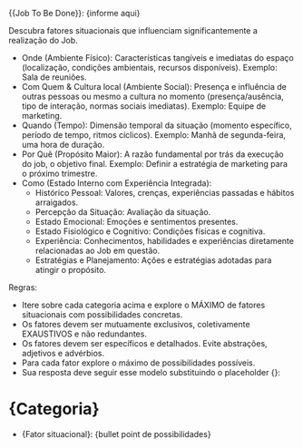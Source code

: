 {{Job To Be Done}}: {informe aqui}

Descubra fatores situacionais que influenciam significantemente a realização do Job.

* Onde (Ambiente Físico): Características tangíveis e imediatas do espaço (localização, condições ambientais, recursos disponíveis). Exemplo: Sala de reuniões.
* Com Quem & Cultura local (Ambiente Social): Presença e influência de outras pessoas ou mesmo a cultura no momento (presença/ausência, tipo de interação, normas sociais imediatas). Exemplo: Equipe de marketing.
* Quando (Tempo): Dimensão temporal da situação (momento específico, período de tempo, ritmos cíclicos). Exemplo: Manhã de segunda-feira, uma hora de duração.
* Por Quê (Propósito Maior): A razão fundamental por trás da execução do job, o objetivo final. Exemplo: Definir a estratégia de marketing para o próximo trimestre.
* Como (Estado Interno com Experiência Integrada): 
    * Histórico Pessoal: Valores, crenças, experiências passadas e hábitos arraigados.
    * Percepção da Situação: Avaliação da situação.
    * Estado Emocional: Emoções e sentimentos presentes.
    * Estado Fisiológico e Cognitivo: Condições físicas e cognitiva.
    * Experiência: Conhecimentos, habilidades e experiências diretamente relacionadas ao Job em questão.
    * Estratégias e Planejamento: Ações e estratégias adotadas para atingir o propósito.

Regras:
- Itere sobre cada categoria acima e explore o MÁXIMO de fatores situacionais com possibilidades concretas.
- Os fatores devem ser mutuamente exclusivos, coletivamente EXAUSTIVOS e não redundantes.
- Os fatores devem ser específicos e detalhados. Evite abstrações, adjetivos e advérbios.
- Para cada fator explore o máximo de possibilidades possíveis.
- Sua resposta deve seguir esse modelo substituindo o placeholder {}:
# {Categoria}
- {Fator situacional}: {bullet point de possibilidades}
